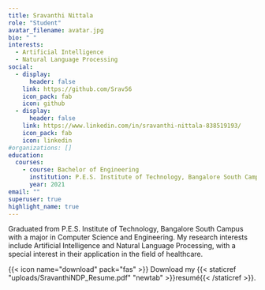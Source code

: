 ```yaml
---
title: Sravanthi Nittala
role: "Student"
avatar_filename: avatar.jpg
bio: " "
interests:
  - Artificial Intelligence
  - Natural Language Processing
social:
  - display:
      header: false
    link: https://github.com/Srav56
    icon_pack: fab
    icon: github
  - display:
      header: false
    link: https://www.linkedin.com/in/sravanthi-nittala-838519193/
    icon_pack: fab
    icon: linkedin
#organizations: []
education:
  courses:
    - course: Bachelor of Engineering
      institution: P.E.S. Institute of Technology, Bangalore South Campus
      year: 2021
email: ""
superuser: true
highlight_name: true
---
```

<!--StartFragment-->

Graduated from P.E.S. Institute of Technology, Bangalore South Campus with a major in Computer Science and Engineering. My research interests include Artificial Intelligence and Natural Language Processing, with a special interest in their application in the field of healthcare.

<!--EndFragment-->

{{< icon name="download" pack="fas" >}} Download my {{< staticref "uploads/SravanthiNDP_Resume.pdf" "newtab" >}}resumé{{< /staticref >}}.
